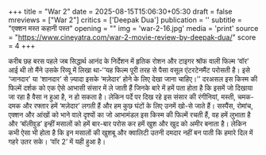 +++
title = "War 2"
date = 2025-08-15T15:06:30+05:30
draft = false
mreviews = ["War 2"]
critics = ['Deepak Dua']
publication = ''
subtitle = "एक्शन मस्त कहानी पस्त"
opening = ""
img = 'war-2-16.jpg'
media = 'print'
source = "https://www.cineyatra.com/war-2-movie-review-by-deepak-dua/"
score = 4
+++

करीब छह बरस पहले जब सिद्धार्थ आनंद के निर्देशन में हृतिक रोशन और टाइगर श्रॉफ वाली फिल्म ‘वॉर’ आई थी तो मैंने उसके रिव्यू में लिखा था-‘‘यह फिल्म पूरी तरह से पैसा वसूल एंटरटेनमैंट परोसती है। इसे ‘जानदार’ या ‘शानदार’ से ज़्यादा इसके ‘मज़ेदार’ होने के लिए देखा जाना चाहिए।’’ दरअसल इस किस्म की फिल्में दर्शक को एक ऐसे आभासी संसार में ले जाती हैं जिनके बारे में हमें पता होता है कि इसमें जो दिखाया जा रहा है वैसा न हुआ है, न हो सकता है। लेकिन पर्दे पर दिख रहे इस संसार की रंगीनियां, मस्ती, चमक-दमक और रफ्तार हमें ‘मज़ेदार’ लगती हैं और हम कुछ घंटों के लिए उनमें खो-से जाते हैं। सस्पैंस, रोमांच, एक्शन और आंखों को भाने वाले दृश्यों का जो आभामंडल इस किस्म की फिल्में रचती हैं, वह हमें लुभाता है और ‘बॉलीवुड’ इन्हीं मसालों को हमें बार-बार परोस कर हमें खुश और खुद को अमीर बनाता है। लेकिन कभी ऐसा भी होता है कि इन मसालों की खुशबू और क्वालिटी उतनी दमदार नहीं बन पाती कि हमारे दिल में गहरे उतर सके। ‘वॉर 2’ में यही हुआ है।
